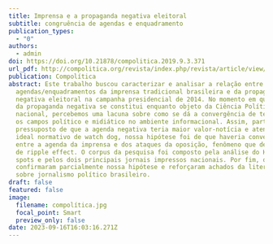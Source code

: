 ```yaml
---
title: Imprensa e a propaganda negativa eleitoral
subtitle: congruência de agendas e enquadramento
publication_types:
  - "0"
authors:
  - admin
doi: https://doi.org/10.21878/compolitica.2019.9.3.371
url_pdf: http://compolitica.org/revista/index.php/revista/article/view/371/253
publication: Compolítica
abstract: Este trabalho buscou caracterizar e analisar a relação entre as
  agendas/enquadramentos da imprensa tradicional brasileira e da propaganda
  negativa eleitoral na campanha presidencial de 2014. No momento em que o tema
  da propaganda negativa se constitui enquanto objeto da Ciência Política
  nacional, percebemos uma lacuna sobre como se dá a convergência de temas entre
  os campos político e midiático no ambiente informacional. Assim, partindo do
  pressuposto de que a agenda negativa teria maior valor-notícia e atende ao
  ideal normativo de watch dog, nossa hipótese foi de que haveria convergência
  entre a agenda da imprensa e dos ataques da oposição, fenômeno que denominamos
  de ripple effect. O corpus da pesquisa foi composto pela análise do HGPE,
  spots e pelos dois principais jornais impressos nacionais. Por fim, os dados
  confirmaram parcialmente nossa hipótese e reforçaram achados da literatura
  sobre jornalismo político brasileiro.
draft: false
featured: false
image:
  filename: compolítica.jpg
  focal_point: Smart
  preview_only: false
date: 2023-09-16T16:03:16.271Z
---
```

